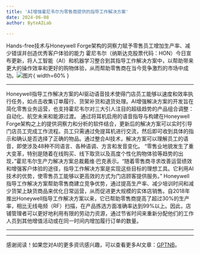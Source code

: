 ```yaml
---
title: 'AI增强霍尼韦尔为零售商提供的指导工作解决方案'
date: 2024-06-08
author: ByteAILab

---
```


Hands-free技术与Honeywell Forge架构的洞察力赋予零售员工增加生产率、减少错误并创造优秀客户体验的能力
霍尼韦尔（纳斯达克股票代码：HON）今日宣布更新，将人工智能（AI）和机器学习整合到其指导工作解决方案中，以帮助带来更大的操作效率和更好的购物体验，从而帮助零售商在当今竞争激烈的市场中成功。![图片](https://ai-techpark.com/wp-content/uploads/2024/06/AI-Enhances-960x540.jpg){ width=60% }

---
Honeywell指导工作解决方案的AI驱动语音技术使得门店员工能够以速度和效率执行任务，如点击收集订单履行、货架补货和退货处理。AI增强解决方案的开发旨在简化零售业务运营，也支持霍尼韦尔对三大引人注目的超级趋势的产品组合调整：自动化、航空未来和能源过渡。
通过将耳机启用的语音指导与构建在Honeywell Forge架构之上的提供洞察力和分析的软件结合，更新后的解决方案可以实时引导门店员工完成工作流程。员工只需通过免提耳机进行交流，然后即可收到具体的指示和确认是否选择了正确的物品。通过整合AI技术，解决方案可以理解员工的语音，即使涉及48种不同语言、各种语调、方言和发音变化。
“零售业地貌发生了重大变革，特别是随着在线购买、线下取货以及高度个性化购物体验等趋势的出现，”霍尼韦尔生产力解决方案总裁戴维·巴克表示。“随着零售商寻求改善运营绩效和增强客户体验的途径，指导工作解决方案是实现这些目标的理想工具。它利用AI技术的优势，使零售员工能够以更高效的方式为门店顾客提供服务。”
Honeywell指导工作解决方案帮助零售商建立竞争优势，通过提高生产率、减少培训时间和减少货架上缺货商品来优化日常运营，从而促进更大规模的实体店销售。自2018年推出Honeywell指导工作解决方案以来，它已帮助零售商提高了超过30%的生产率，相比无线电频（RF）扫描，在产品拣选方面准确率达到99%以上。因此，店铺管理者可以更好地利用有限的劳动力资源，通过节省时间来重新分配他们的工作人员到其他增值活动或在同一时间内增加履行订单的数量。 

---
---
感谢阅读！如果您对AI的更多资讯感兴趣，可以查看更多AI文章：[GPTNB](https://gptnb.com)。